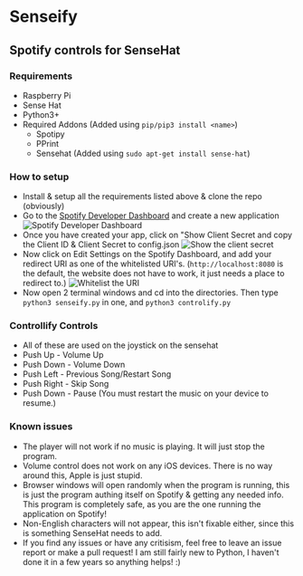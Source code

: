 # Senseify
## Spotify controls for SenseHat

### Requirements
* Raspberry Pi
* Sense Hat
* Python3+
* Required Addons (Added using `pip/pip3 install <name>`)
  * Spotipy
  * PPrint
  * Sensehat (Added using `sudo apt-get install sense-hat`)
  
### How to setup
* Install & setup all the requirements listed above & clone the repo (obviously)
* Go to the [Spotify Developer Dashboard](https://developer.spotify.com/dashboard/) and create a new application
![Spotify Developer Dashboard](https://i.imgur.com/Km5P230.png)
* Once you have created your app, click on "Show Client Secret and copy the Client ID & Client Secret to config.json
![Show the client secret](https://i.imgur.com/OEB4RYN.gif)
* Now click on Edit Settings on the Spotify Dashboard, and add your redirect URI as one of the whitelisted URI's. (`http://localhost:8080` is the default, the website does not have to work, it just needs a place to redirect to.)
![Whitelist the URI](https://i.imgur.com/x9Ykeyh.gif)
* Now open 2 terminal windows and cd into the directories. Then type `python3 senseify.py` in one, and `python3 controlify.py`

### Controllify Controls
* All of these are used on the joystick on the sensehat
* Push Up - Volume Up
* Push Down - Volume Down
* Push Left - Previous Song/Restart Song
* Push Right - Skip Song
* Push Down - Pause (You must restart the music on your device to resume.)

### Known issues
* The player will not work if no music is playing. It will just stop the program.
* Volume control does not work on any iOS devices. There is no way around this, Apple is just stupid.
* Browser windows will open randomly when the program is running, this is just the program authing itself on Spotify & getting any needed info. This program is completely safe, as you are the one running the application on Spotify!
* Non-English characters will not appear, this isn't fixable either, since this is something SenseHat needs to add.
* If you find any issues or have any critisism, feel free to leave an issue report or make a pull request! I am still fairly new to Python, I haven't done it in a few years so anything helps! :)

